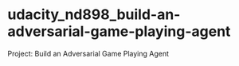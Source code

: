# udacity_nd898_build-an-adversarial-game-playing-agent
Project: Build an Adversarial Game Playing Agent
